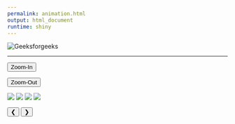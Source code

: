 ```yaml
---
permalink: animation.html
output: html_document
runtime: shiny
---
```


<script src="../js/script.js"></script>
<div>
<img src=
"https://media.geeksforgeeks.org/wp-content/uploads/20190912174307/qwe1.png" 
            id="geeks" GFG="250" alt="Geeksforgeeks">
            
---
            
<button type="button" onclick="zoomin()">Zoom-In</button>
      
<button type="button" onclick="zoomout()"> Zoom-Out</button>
     
</div>

<img class="mySlides" src="https://media.istockphoto.com/photos/mountain-road-landscape-stunning-circleshape-made-with-neon-light-picture-id1313185964?k=20&m=1313185964&s=612x612&w=0&h=Al1RJH51s11mjjyLZjLHCVuDX4sOj4IoZidkZSFxSww=">
<img class="mySlides" src="https://media.geeksforgeeks.org/wp-content/uploads/20190912174307/qwe1.png">
<img class="mySlides" src="https://media.istockphoto.com/photos/mountain-road-landscape-stunning-circleshape-made-with-neon-light-picture-id1313185964?k=20&m=1313185964&s=612x612&w=0&h=Al1RJH51s11mjjyLZjLHCVuDX4sOj4IoZidkZSFxSww=">
<img class="mySlides" src="https://media.geeksforgeeks.org/wp-content/uploads/20190912174307/qwe1.png">

<button class="w3-button w3-display-left" onclick="plusDivs(-1)">&#10094;</button>
<button class="w3-button w3-display-right" onclick="plusDivs(+1)">&#10095;</button>
